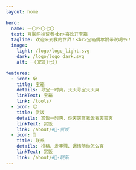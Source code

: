 ```yaml
---
layout: home

hero:
  name: 一〇四〇七〇
  text: 互联网拾荒者<br>喜欢开宝箱
  tagline: 欢迎来到我的世界！<br>宝箱偶尔附带说明书！
  image:
    light: /logo/logo_light.svg
    dark: /logo/logo_dark.svg
    alt: 一〇四〇七〇

features:
  - icon: 🛠️
    title: 宝箱
    details: 寻宝一时爽，天天寻宝天天爽
    linkText: 宝箱
    link: /tools/
  - icon: 😍
    title: 赏饭
    details: 赏饭一时爽，你天天赏我饭我天天爽
    linkText: 赏饭
    link: /about/#🤩-赏饭
  - icon: 📱
    title: 联系
    details: 投稿、发牢骚、调情随你怎么爽
    linkText: 赏饭
    link: /about/#📱-联系
---
```


<script setup>
import {onMounted} from 'vue';

onMounted(()=>{
    const latter = document.querySelector('.main .text');
    latter.style.fontSize = '32px';
    latter.style.lineHeight = '1.5em';
    latter.style.marginTop='15px';
    
     // 将 tag=全部 保存到 localStorage
    if (!localStorage.getItem('tag')) {
        localStorage.setItem('tag', '全部')
    };

   
})

</script>